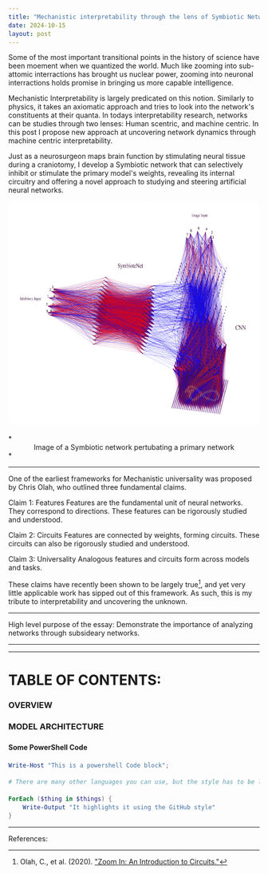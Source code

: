 ```yaml
---
title: "Mechanistic interpretability through the lens of Symbiotic Networks"
date: 2024-10-15
layout: post
---
```


Some of the most important transitional points in the history of science have been moement when we quantized the world. Much like zooming into sub-attomic interractions has brought us nuclear power, zooming into neuronal interractions holds promise in bringing us more capable intelligence.

Mechanistic Interpretability is largely predicated on this notion. Similarly to physics, it takes an axiomatic approach and tries to look into the network's constituents at their quanta.
In todays interpretability research, networks can be studies through two lenses: Human scentric, and machine centric. In this post I propose new approach at uncovering network dynamics through machine centric interpretability.

Just as a neurosurgeon maps brain function by stimulating neural tissue during a craniotomy, I develop a Symbiotic network that can selectively inhibit or stimulate the primary model's weights, revealing its internal circuitry and offering a novel approach to studying and steering artificial neural networks.


<!-- width 750 is the perfect width for the blogs. height should be ~400 -->
<p align="center"><img src="../images/SymbioteNet.png" alt="Alt text" width="750" height="450" style="border-radius: 10px;"></p>
*<center>Image of a Symbiotic network pertubating a primary network</center>*


---

One of the earliest frameworks for Mechanistic universality was proposed by Chris Olah, who outlined three fundamental claims.

Claim 1: Features
Features are the fundamental unit of neural networks. They correspond to directions. These features can be rigorously studied and understood.

Claim 2: Circuits
Features are connected by weights, forming circuits.
These circuits can also be rigorously studied and understood.

Claim 3: Universality
Analogous features and circuits form across models and tasks.

These claims have recently been shown to be largely true[^1], and yet very little applicable work has sipped out of this framework.
As such, this is my tribute to interpretability and uncovering the unknown.  

---

High level purpose of the essay: Demonstrate the importance of analyzing networks through subsideary networks. 

---
---
# TABLE OF CONTENTS:

### OVERVIEW

### MODEL ARCHITECTURE


### 


#### Some PowerShell Code

```powershell
Write-Host "This is a powershell Code block";

# There are many other languages you can use, but the style has to be loaded first

ForEach ($thing in $things) {
    Write-Output "It highlights it using the GitHub style"
}
```




---
References:
[^1]: Olah, C., et al. (2020). ["Zoom In: An Introduction to Circuits."](https://distill.pub/2020/circuits/zoom-in/)